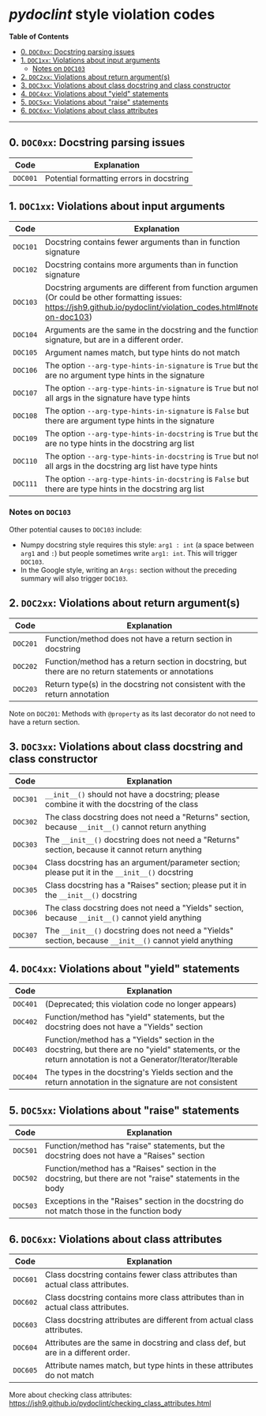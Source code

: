 # _pydoclint_ style violation codes

**Table of Contents**

<!--TOC-->

- [0. `DOC0xx`: Docstring parsing issues](#0-doc0xx-docstring-parsing-issues)
- [1. `DOC1xx`: Violations about input arguments](#1-doc1xx-violations-about-input-arguments)
  - [Notes on `DOC103`](#notes-on-doc103)
- [2. `DOC2xx`: Violations about return argument(s)](#2-doc2xx-violations-about-return-arguments)
- [3. `DOC3xx`: Violations about class docstring and class constructor](#3-doc3xx-violations-about-class-docstring-and-class-constructor)
- [4. `DOC4xx`: Violations about "yield" statements](#4-doc4xx-violations-about-yield-statements)
- [5. `DOC5xx`: Violations about "raise" statements](#5-doc5xx-violations-about-raise-statements)
- [6. `DOC6xx`: Violations about class attributes](#6-doc6xx-violations-about-class-attributes)

<!--TOC-->

---

## 0. `DOC0xx`: Docstring parsing issues

| Code     | Explanation                              |
| -------- | ---------------------------------------- |
| `DOC001` | Potential formatting errors in docstring |

## 1. `DOC1xx`: Violations about input arguments

| Code     | Explanation                                                                                                                                                             |
| -------- | ----------------------------------------------------------------------------------------------------------------------------------------------------------------------- |
| `DOC101` | Docstring contains fewer arguments than in function signature                                                                                                           |
| `DOC102` | Docstring contains more arguments than in function signature                                                                                                            |
| `DOC103` | Docstring arguments are different from function arguments. (Or could be other formatting issues: https://jsh9.github.io/pydoclint/violation_codes.html#notes-on-doc103) |
| `DOC104` | Arguments are the same in the docstring and the function signature, but are in a different order.                                                                       |
| `DOC105` | Argument names match, but type hints do not match                                                                                                                       |
| `DOC106` | The option `--arg-type-hints-in-signature` is `True` but there are no argument type hints in the signature                                                              |
| `DOC107` | The option `--arg-type-hints-in-signature` is `True` but not all args in the signature have type hints                                                                  |
| `DOC108` | The option `--arg-type-hints-in-signature` is `False` but there are argument type hints in the signature                                                                |
| `DOC109` | The option `--arg-type-hints-in-docstring` is `True` but there are no type hints in the docstring arg list                                                              |
| `DOC110` | The option `--arg-type-hints-in-docstring` is `True` but not all args in the docstring arg list have type hints                                                         |
| `DOC111` | The option `--arg-type-hints-in-docstring` is `False` but there are type hints in the docstring arg list                                                                |

### Notes on `DOC103`

Other potential causes to `DOC103` include:

- Numpy docstring style requires this style: `arg1 : int` (a space between
  `arg1` and `:`) but people sometimes write `arg1: int`. This will trigger
  `DOC103`.
- In the Google style, writing an `Args:` section without the preceding summary
  will also trigger `DOC103`.

## 2. `DOC2xx`: Violations about return argument(s)

| Code     | Explanation                                                                                          |
| -------- | ---------------------------------------------------------------------------------------------------- |
| `DOC201` | Function/method does not have a return section in docstring                                          |
| `DOC202` | Function/method has a return section in docstring, but there are no return statements or annotations |
| `DOC203` | Return type(s) in the docstring not consistent with the return annotation                            |

Note on `DOC201`: Methods with `@property` as its last decorator do not need to
have a return section.

## 3. `DOC3xx`: Violations about class docstring and class constructor

| Code     | Explanation                                                                                             |
| -------- | ------------------------------------------------------------------------------------------------------- |
| `DOC301` | `__init__()` should not have a docstring; please combine it with the docstring of the class             |
| `DOC302` | The class docstring does not need a "Returns" section, because `__init__()` cannot return anything      |
| `DOC303` | The `__init__()` docstring does not need a "Returns" section, because it cannot return anything         |
| `DOC304` | Class docstring has an argument/parameter section; please put it in the `__init__()` docstring          |
| `DOC305` | Class docstring has a "Raises" section; please put it in the `__init__()` docstring                     |
| `DOC306` | The class docstring does not need a "Yields" section, because `__init__()` cannot yield anything        |
| `DOC307` | The `__init__()` docstring does not need a "Yields" section, because `__init__()` cannot yield anything |

## 4. `DOC4xx`: Violations about "yield" statements

| Code     | Explanation                                                                                                                                                 |
| -------- | ----------------------------------------------------------------------------------------------------------------------------------------------------------- |
| `DOC401` | (Deprecated; this violation code no longer appears)                                                                                                         |
| `DOC402` | Function/method has "yield" statements, but the docstring does not have a "Yields" section                                                                  |
| `DOC403` | Function/method has a "Yields" section in the docstring, but there are no "yield" statements, or the return annotation is not a Generator/Iterator/Iterable |
| `DOC404` | The types in the docstring's Yields section and the return annotation in the signature are not consistent                                                   |

## 5. `DOC5xx`: Violations about "raise" statements

| Code     | Explanation                                                                                               |
| -------- | --------------------------------------------------------------------------------------------------------- |
| `DOC501` | Function/method has "raise" statements, but the docstring does not have a "Raises" section                |
| `DOC502` | Function/method has a "Raises" section in the docstring, but there are not "raise" statements in the body |
| `DOC503` | Exceptions in the "Raises" section in the docstring do not match those in the function body               |

## 6. `DOC6xx`: Violations about class attributes

| Code     | Explanation                                                                       |
| -------- | --------------------------------------------------------------------------------- |
| `DOC601` | Class docstring contains fewer class attributes than actual class attributes.     |
| `DOC602` | Class docstring contains more class attributes than in actual class attributes.   |
| `DOC603` | Class docstring attributes are different from actual class attributes.            |
| `DOC604` | Attributes are the same in docstring and class def, but are in a different order. |
| `DOC605` | Attribute names match, but type hints in these attributes do not match            |

More about checking class attributes:
https://jsh9.github.io/pydoclint/checking_class_attributes.html
